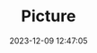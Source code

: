 ---
weight: 1
images:
- /images/edited/114.jpeg
title: Picture
date: 2023-12-09 12:47:05
tags: [luminar neo,work,car,truck]
---